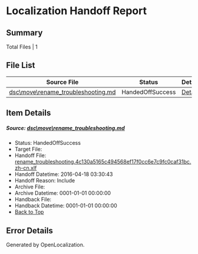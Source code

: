 # <a name='report-top'></a> Localization Handoff Report

## Summary
 Total Files | 1

## File List
 Source File | Status | Details 
 ----------- | ------ | ------- 
 [dsc\move\rename_troubleshooting.md](https://github.com/OpenLocalizationOrg/PowerShell-Docs/blob/2b0179b34bb657e8969c3ce902c006a38c6372a6/dsc/move/rename_troubleshooting.md) | HandedOffSuccess | [Details](#5ccc3e7d7e0616822fead2254b5393cba068803939)

## Item Details
##### <a name='5ccc3e7d7e0616822fead2254b5393cba068803939'></a> Source: [dsc\move\rename_troubleshooting.md](https://github.com/OpenLocalizationOrg/PowerShell-Docs/blob/2b0179b34bb657e8969c3ce902c006a38c6372a6/dsc/move/rename_troubleshooting.md)
* Status: HandedOffSuccess
* Target File: 
* Handoff File: [rename_troubleshooting.4c130a5165c494568ef17f0cc6e7c9fc0caf31bc.zh-cn.xlf](https://github.com/OpenLocalizationOrg/olhandoff/blob/5c4d048906bdb53f305eb2a04dd69dca34b493d9/ol-handoff/OpenLocalizationOrg/PowerShell-Docs.zh-cn/master/rename_troubleshooting.4c130a5165c494568ef17f0cc6e7c9fc0caf31bc.zh-cn.xlf)
* Handoff Datetime: 2016-04-18 03:30:43
* Handoff Reason: Include
* Archive File: 
* Archive Datetime: 0001-01-01 00:00:00
* Handback File: 
* Handback Datetime: 0001-01-01 00:00:00
* [Back to Top](#report-top)


## Error Details

Generated by OpenLocalization.
